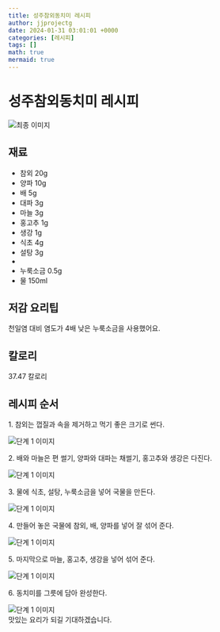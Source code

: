 ```yaml
---
title: 성주참외동치미 레시피
author: jjprojectg
date: 2024-01-31 03:01:01 +0000
categories: [레시피]
tags: []
math: true
mermaid: true
---
```

<meta name="og:type" content="website"/>
<meta charset="UTF-8"/>
<div class="header">
  <h1>성주참외동치미 레시피</h1>
</div>

<div class="container my-4">
  <div class="row">
    <div class="col-12 col-md-6">
      <div class="recipe-image">
        <img src="http://www.foodsafetykorea.go.kr/uploadimg/20210125/20210125054438_1611564278881.jpg" class="step-image" alt="최종 이미지"/>
      </div>
    </div>
    <div class="col-12 col-md-6">
      <div class="ingredients">
        <h2>재료</h2>
        <ul class="card">
          <li> 참외 20g </li>
          <li>  양파 10g </li>
          <li>  배 5g </li>
          <li>  대파 3g </li>
          <li>  마늘 3g </li>
          <li>  홍고추 1g </li>
          <li>  생강 1g </li>
          <li>  식초 4g </li>
          <li>  설탕 3g </li>
          <li>   </li>
          <li>  누룩소금 0.5g </li>
          <li>  물 150ml </li>
</ul>
      </div>
    </div>
    <div class="col-12 col-md-6">
      <div class="ingredients">
        <h2>저감 요리팁</h2>
        <div class="card"> 
          <p>
            천일염 대비 염도가 4배 낮은 누룩소금을 사용했어요.
          </p>
        </div>
      </div>
      <div class="ingredients">
        <h2>칼로리</h2>
        <div class="card"> 
          <p>
            37.47 칼로리
          </p>
        </div>
      </div>
    </div>
  </div>

  <h2 class="my-4">레시피 순서</h2>
  <div class="card recipe-card">
    <div class="card-body recipe-step">
      <p class="card-text step-description">1. 참외는 껍질과 속을 제거하고 먹기 좋은 크기로 썬다.</p>
      <img src="http://www.foodsafetykorea.go.kr/uploadimg/20210125/20210125054038_1611564038248.JPG" alt="단계 1 이미지" class="step-image"/>
    </div>
  </div>
  <div class="card recipe-card">
    <div class="card-body recipe-step">
      <p class="card-text step-description">2. 배와 마늘은 편 썰기, 양파와 대파는 채썰기, 홍고추와 생강은 다진다.</p>
      <img src="http://www.foodsafetykorea.go.kr/uploadimg/20210125/20210125054140_1611564100267.JPG" alt="단계 1 이미지" class="step-image"/>
    </div>
  </div>
  <div class="card recipe-card">
    <div class="card-body recipe-step">
      <p class="card-text step-description">3. 물에 식초, 설탕, 누룩소금을 넣어 국물을 만든다.</p>
      <img src="http://www.foodsafetykorea.go.kr/uploadimg/20210125/20210125054155_1611564115991.JPG" alt="단계 1 이미지" class="step-image"/>
    </div>
  </div>
  <div class="card recipe-card">
    <div class="card-body recipe-step">
      <p class="card-text step-description">4. 만들어 놓은 국물에 참외, 배, 양파를 넣어 잘 섞어 준다.</p>
      <img src="http://www.foodsafetykorea.go.kr/uploadimg/20210125/20210125054215_1611564135168.JPG" alt="단계 1 이미지" class="step-image"/>
    </div>
  </div>
  <div class="card recipe-card">
    <div class="card-body recipe-step">
      <p class="card-text step-description">5. 마지막으로 마늘, 홍고추, 생강을 넣어 섞어 준다.</p>
      <img src="http://www.foodsafetykorea.go.kr/uploadimg/20210125/20210125054231_1611564151352.JPG" alt="단계 1 이미지" class="step-image"/>
    </div>
  </div>
  <div class="card recipe-card">
    <div class="card-body recipe-step">
      <p class="card-text step-description">6. 동치미를 그릇에 담아 완성한다.</p>
      <img src="http://www.foodsafetykorea.go.kr/uploadimg/20210125/20210125054242_1611564162881.JPG" alt="단계 1 이미지" class="step-image"/>
    </div>
  </div>

</div>
맛있는 요리가 되길 기대하겠습니다.

